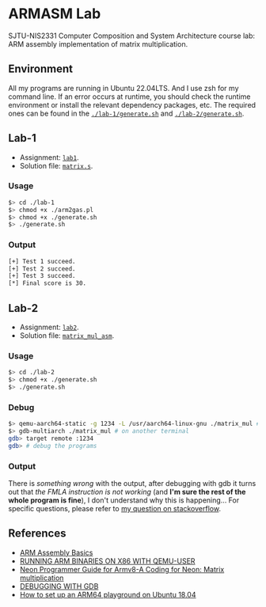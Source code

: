 # ARMASM Lab

SJTU-NIS2331 Computer Composition and System Architecture course lab: ARM assembly implementation of matrix multiplication.

## Environment

All my programs are running in Ubuntu 22.04LTS. And I use zsh for my command line. If an error occurs at runtime, you should check the runtime environment or install the relevant dependency packages, etc. The required ones can be found in the [`./lab-1/generate.sh`](./lab-1/generate.sh) and [`./lab-2/generate.sh`](./lab-2/generate.sh).

## Lab-1

- Assignment: [`lab1`](lab-1/ARMASM-lab1.pdf).
- Solution file: [`matrix.s`](./lab-1/matrix.s).

### Usage

```zsh
$> cd ./lab-1
$> chmod +x ./arm2gas.pl
$> chmod +x ./generate.sh
$> ./generate.sh
```

### Output

```zsh
[+] Test 1 succeed.
[+] Test 2 succeed.
[+] Test 3 succeed.
[*] Final score is 30.
```
## Lab-2

- Assignment: [`lab2`](lab-2/ARMASM-lab2.pdf).
- Solution file: [`matrix_mul_asm`](./lab-2/matrix_mul_asm.s).

### Usage

```zsh
$> cd ./lab-2
$> chmod +x ./generate.sh
$> ./generate.sh
```

### Debug

```zsh
$> qemu-aarch64-static -g 1234 -L /usr/aarch64-linux-gnu ./matrix_mul # on one terminal
$> gdb-multiarch ./matrix_mul # on another terminal
gdb> target remote :1234
gdb> # debug the programs
```

### Output

There is *something wrong* with the output, after debugging with gdb it turns out that *the FMLA instruction is not working* (and **I'm sure the rest of the whole program is fine**), I don't understand why this is happening... For specific questions, please refer to [my question on stackoverflow](https://stackoverflow.com/questions/73060389/the-fmul-instruction-of-the-neon-instruction-set-does-not-work).

## References

- [ARM Assembly Basics](https://azeria-labs.com/writing-arm-assembly-part-1/)
- [RUNNING ARM BINARIES ON X86 WITH QEMU-USER](https://azeria-labs.com/arm-on-x86-qemu-user/)
- [Neon Programmer Guide for Armv8-A Coding for Neon: Matrix multiplication](https://developer.arm.com/documentation/102159/0400/Matrix-multiplication)
- [DEBUGGING WITH GDB](https://azeria-labs.com/debugging-with-gdb-introduction/)
- [How to set up an ARM64 playground on Ubuntu 18.04](https://offlinemark.com/2020/06/24/how-to-set-up-an-arm64-playground-on-ubuntu-18-04/)